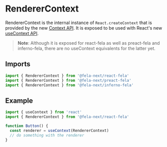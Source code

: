 # RendererContext

RendererContext is the internal instance of `React.createContext` that is provided by the new [Context API](https://facebook.github.io/react/docs/context.html). It is exposed to be used with React's new [useContext API](https://reactjs.org/docs/hooks-reference.html#usecontext).

> **Note**: Although it is exposed for react-fela as well as preact-fela and inferno-fela, there are no useContext equivalents for the latter yet.

## Imports
```javascript
import { RendererContext } from '@fela-next/react-fela'
import { RendererContext } from '@fela-next/preact-fela'
import { RendererContext } from '@fela-next/inferno-fela'
```

## Example
```javascript
import { useContext } from 'react'
import { RendererContext } from '@fela-next/react-fela'

function Button() {
  const renderer = useContext(RendererContext)
  // do something with the renderer
}
```
